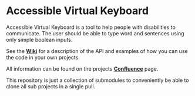 
# Accessible Virtual Keyboard
Accessible Virtual Keyboard is a tool to help people with disabilities to communicate. The user should be able to type word and sentences using only simple boolean inputs.

See the **[Wiki](https://github.com/hasirak/AccessibleVirtualKeyboard/wiki)** for a description of the API and examples of how you can use the code in your own projects.


All information can be found on the projects **[Confluence](http://confluence.uials.no:8090/display/AVKEYB/Accessible+virtual+keyboard)** page.


This repository is just a collection of submodules to conveniently be able to clone all sub projects in a 
single pull.

